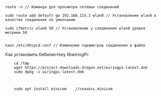     route -n // Команда для просмотра сетевых соединений
    
    sudo route add default gw 192.168.115.1 wlan0 // Установление wlan0 в качестве соединения по умолчанию

    sudo ifmetric wlan0 50 // Установление у соединения wlan0 уровня метрики 50
    
    
    nano /etc/dhcpcd.conf // Изменение параметров соединения в файле 
    
    
Как установить бибилиотеку libwiringPi:

        cd /tmp 
        wget https://project-downloads.drogon.net/wiringpi-latest.deb
        sudo dpkg -i wiringpi-latest.deb
        
        
        
        sudo apt install minicom    //скачать minicom

